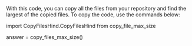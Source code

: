 With this code, you can copy all the files from your repository and find the largest of the copied files.
To copy the code, use the commands below:


import CopyFilesHind.CopyFilesHind from copy_file_max_size


answer = copy_files_max_size()

